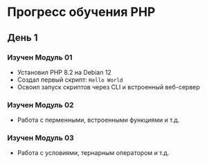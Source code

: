 # Прогресс обучения PHP

## День 1

### Изучен Модуль 01

- Установил PHP 8.2 на Debian 12
- Создал первый скрипт: `Hello World`
- Освоил запуск скриптов через CLI и встроенный веб-сервер

### Изучен Модуль 02

- Работа с перменными, встроенными функциями и т.д.

### Изучен Модуль 03

- Работа с условиями, тернарным оператором и т.д.

